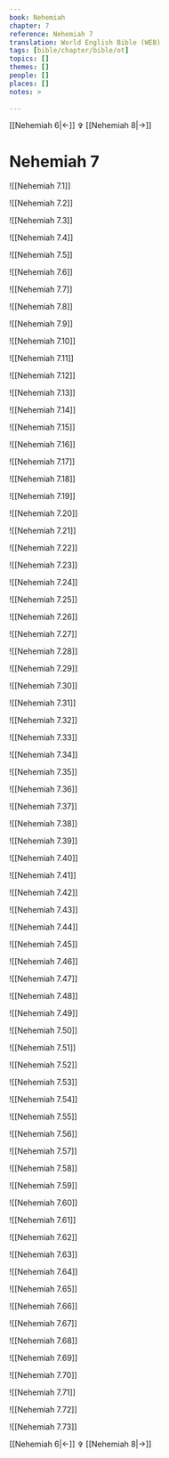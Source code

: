 ```yaml
---
book: Nehemiah
chapter: 7
reference: Nehemiah 7
translation: World English Bible (WEB)
tags: [bible/chapter/bible/ot]
topics: []
themes: []
people: []
places: []
notes: >
  
---
```


[[Nehemiah 6|<-]] ✞ [[Nehemiah 8|->]]

# Nehemiah 7

![[Nehemiah 7.1]]

![[Nehemiah 7.2]]

![[Nehemiah 7.3]]

![[Nehemiah 7.4]]

![[Nehemiah 7.5]]

![[Nehemiah 7.6]]

![[Nehemiah 7.7]]

![[Nehemiah 7.8]]

![[Nehemiah 7.9]]

![[Nehemiah 7.10]]

![[Nehemiah 7.11]]

![[Nehemiah 7.12]]

![[Nehemiah 7.13]]

![[Nehemiah 7.14]]

![[Nehemiah 7.15]]

![[Nehemiah 7.16]]

![[Nehemiah 7.17]]

![[Nehemiah 7.18]]

![[Nehemiah 7.19]]

![[Nehemiah 7.20]]

![[Nehemiah 7.21]]

![[Nehemiah 7.22]]

![[Nehemiah 7.23]]

![[Nehemiah 7.24]]

![[Nehemiah 7.25]]

![[Nehemiah 7.26]]

![[Nehemiah 7.27]]

![[Nehemiah 7.28]]

![[Nehemiah 7.29]]

![[Nehemiah 7.30]]

![[Nehemiah 7.31]]

![[Nehemiah 7.32]]

![[Nehemiah 7.33]]

![[Nehemiah 7.34]]

![[Nehemiah 7.35]]

![[Nehemiah 7.36]]

![[Nehemiah 7.37]]

![[Nehemiah 7.38]]

![[Nehemiah 7.39]]

![[Nehemiah 7.40]]

![[Nehemiah 7.41]]

![[Nehemiah 7.42]]

![[Nehemiah 7.43]]

![[Nehemiah 7.44]]

![[Nehemiah 7.45]]

![[Nehemiah 7.46]]

![[Nehemiah 7.47]]

![[Nehemiah 7.48]]

![[Nehemiah 7.49]]

![[Nehemiah 7.50]]

![[Nehemiah 7.51]]

![[Nehemiah 7.52]]

![[Nehemiah 7.53]]

![[Nehemiah 7.54]]

![[Nehemiah 7.55]]

![[Nehemiah 7.56]]

![[Nehemiah 7.57]]

![[Nehemiah 7.58]]

![[Nehemiah 7.59]]

![[Nehemiah 7.60]]

![[Nehemiah 7.61]]

![[Nehemiah 7.62]]

![[Nehemiah 7.63]]

![[Nehemiah 7.64]]

![[Nehemiah 7.65]]

![[Nehemiah 7.66]]

![[Nehemiah 7.67]]

![[Nehemiah 7.68]]

![[Nehemiah 7.69]]

![[Nehemiah 7.70]]

![[Nehemiah 7.71]]

![[Nehemiah 7.72]]

![[Nehemiah 7.73]]

[[Nehemiah 6|<-]] ✞ [[Nehemiah 8|->]]
